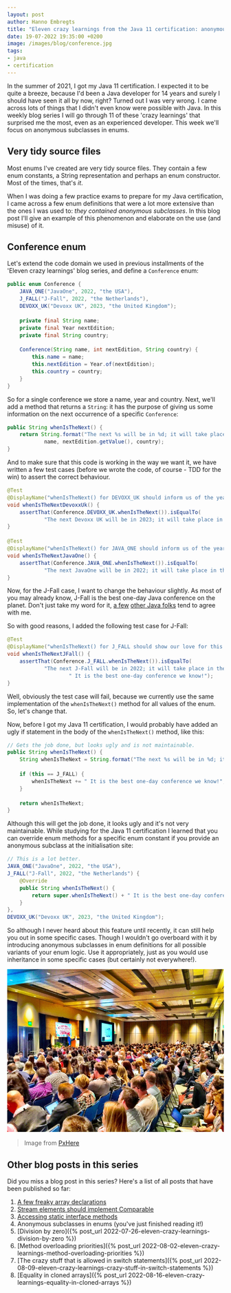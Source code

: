```yaml
---
layout: post
author: Hanno Embregts
title: "Eleven crazy learnings from the Java 11 certification: anonymous subclasses in enums (4/11)"
date: 19-07-2022 19:35:00 +0200
image: /images/blog/conference.jpg
tags: 
- java
- certification
---
```


In the summer of 2021, I got my Java 11 certification. I expected it to be quite a breeze, because I'd been a Java developer for 14 years and surely I should have seen it all by now, right? Turned out I was very wrong. I came across lots of things that I didn't even know were possible with Java. In this weekly blog series I will go through 11 of these 'crazy learnings' that surprised me the most, even as an experienced developer. This week we'll focus on anonymous subclasses in enums.

## Very tidy source files

Most enums I've created are very tidy source files. They contain a few enum constants, a String representation and perhaps an enum constructor. Most of the times, that's *it*.

When I was doing a few practice exams to prepare for my Java certification, I came across a few enum definitions that were a lot more extensive than the ones I was used to: *they contained anonymous subclasses*. In this blog post I'll give an example of this phenomenon and elaborate on the use (and misuse) of it.

## Conference enum

Let's extend the code domain we used in previous installments of the 'Eleven crazy learnings' blog series, and define a `Conference` enum:

```java
public enum Conference {
    JAVA_ONE("JavaOne", 2022, "the USA"),
    J_FALL("J-Fall", 2022, "the Netherlands"),
    DEVOXX_UK("Devoxx UK", 2023, "the United Kingdom");

    private final String name;
    private final Year nextEdition;
    private final String country;

    Conference(String name, int nextEdition, String country) {
        this.name = name;
        this.nextEdition = Year.of(nextEdition);
        this.country = country;
    }
}
```

So for a single conference we store a name, year and country.
Next, we'll add a method that returns a `String`: it has the purpose of giving us some information on the next occurrence of a specific `Conference`:

```java
public String whenIsTheNext() {
    return String.format("The next %s will be in %d; it will take place in %s.",
            name, nextEdition.getValue(), country);
}
```

And to make sure that this code is working in the way we want it, we have written a few test cases (before we wrote the code, of course - TDD for the win) to assert the correct behaviour.

```java
@Test
@DisplayName("whenIsTheNext() for DEVOXX_UK should inform us of the year and place of the next Devoxx UK")
void whenIsTheNextDevoxxUk() {
    assertThat(Conference.DEVOXX_UK.whenIsTheNext()).isEqualTo(
            "The next Devoxx UK will be in 2023; it will take place in the United Kingdom.");
}

@Test
@DisplayName("whenIsTheNext() for JAVA_ONE should inform us of the year and place of the next JavaOne")
void whenIsTheNextJavaOne() {
    assertThat(Conference.JAVA_ONE.whenIsTheNext()).isEqualTo(
            "The next JavaOne will be in 2022; it will take place in the USA.");
}
```

Now, for the J-Fall case, I want to change the behaviour slightly.
As most of you may already know, J-Fall is the best one-day Java conference on the planet.
Don't just take my word for it, [a few](https://twitter.com/hansolo_/status/786514484017950720?s=20&t=xOYqkjOJXAOzd7cN2ai5Wg) [other Java folks](https://twitter.com/KoTurk77/status/1456174204525686789?s=20&t=qVlzQ4QBNymS4Ex1R6vpPQ) tend to agree with me.

So with good reasons, I added the following test case for J-Fall:

```java
@Test
@DisplayName("whenIsTheNext() for J_FALL should show our love for this fantastic conference!")
void whenIsTheNextJFall() {
    assertThat(Conference.J_FALL.whenIsTheNext()).isEqualTo(
            "The next J-Fall will be in 2022; it will take place in the Netherlands." +
                    " It is the best one-day conference we know!");
}
```

Well, obviously the test case will fail, because we currently use the same implementation of the `whenIsTheNext()` method for all values of the enum. So, let's change that. 

Now, before I got my Java 11 certification, I would probably have added an ugly if statement in the body of the `whenIsTheNext()` method, like this:

```java
// Gets the job done, but looks ugly and is not maintainable.
public String whenIsTheNext() {
    String whenIsTheNext = String.format("The next %s will be in %d; it will take place in %s.", name, nextEdition.getValue(), country);
    
    if (this == J_FALL) {
        whenIsTheNext += " It is the best one-day conference we know!";
    }
    
    return whenIsTheNext;
}
```

Although this will get the job done, it looks ugly and it's not very maintainable.
While studying for the Java 11 certification I learned that you can override enum methods for a specific enum constant if you provide an anonymous subclass at the initialisation site:

```java
// This is a lot better.
JAVA_ONE("JavaOne", 2022, "the USA"),
J_FALL("J-Fall", 2022, "the Netherlands") {
    @Override
    public String whenIsTheNext() {
        return super.whenIsTheNext() + " It is the best one-day conference we know!";
    }
},
DEVOXX_UK("Devoxx UK", 2023, "the United Kingdom");
```

So although I never heard about this feature until recently, it can still help you out in some specific cases.
Though I wouldn't go overboard with it by introducing anonymous subclasses in enum definitions for all possible variants of your enum logic.
Use it appropriately, just as you would use inheritance in some specific cases (but certainly not everywhere!).

![Conference](/images/blog/conference.jpg)
> Image from <a href="https://pxhere.com/nl/photo/489447">PxHere</a>

## Other blog posts in this series

Did you miss a blog post in this series? Here's a list of all posts that have been published so far:

1. [A few freaky array declarations](/2022/06/28/eleven-crazy-learnings-initialising-arrays.html)
2. [Stream elements should implement Comparable](/2022/07/05/eleven-crazy-learnings-stream-elements-comparable.html)
3. [Accessing static interface methods](/2022/07/12/eleven-crazy-learnings-accessing-static-interface-methods.html)
4. Anonymous subclasses in enums (you've just finished reading it!)
5. [Division by zero]({% post_url 2022-07-26-eleven-crazy-learnings-division-by-zero %})
6. [Method overloading priorities]({% post_url 2022-08-02-eleven-crazy-learnings-method-overloading-priorities %})
7. [The crazy stuff that is allowed in switch statements]({% post_url 2022-08-09-eleven-crazy-learnings-crazy-stuff-in-switch-statements %})
8. [Equality in cloned arrays]({% post_url 2022-08-16-eleven-crazy-learnings-equality-in-cloned-arrays %})
